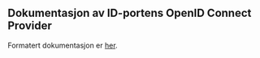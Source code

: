 ## Dokumentasjon av ID-portens OpenID Connect Provider

Formatert dokumentasjon er [her](https://difi.github.io/idporten-oidc-dokumentasjon/).
